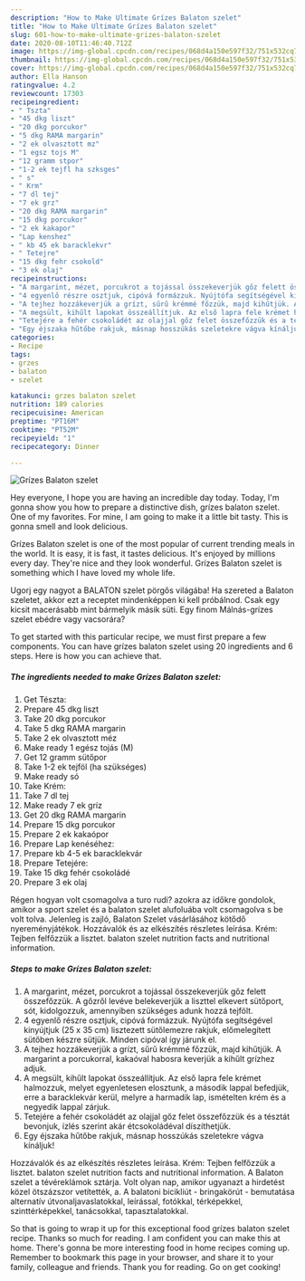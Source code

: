 ```yaml
---
description: "How to Make Ultimate Grízes Balaton szelet"
title: "How to Make Ultimate Grízes Balaton szelet"
slug: 601-how-to-make-ultimate-grizes-balaton-szelet
date: 2020-08-10T11:46:40.712Z
image: https://img-global.cpcdn.com/recipes/068d4a150e597f32/751x532cq70/grizes-balaton-szelet-recept-foto.jpg
thumbnail: https://img-global.cpcdn.com/recipes/068d4a150e597f32/751x532cq70/grizes-balaton-szelet-recept-foto.jpg
cover: https://img-global.cpcdn.com/recipes/068d4a150e597f32/751x532cq70/grizes-balaton-szelet-recept-foto.jpg
author: Ella Hanson
ratingvalue: 4.2
reviewcount: 17303
recipeingredient:
- " Tszta"
- "45 dkg liszt"
- "20 dkg porcukor"
- "5 dkg RAMA margarin"
- "2 ek olvasztott mz"
- "1 egsz tojs M"
- "12 gramm stpor"
- "1-2 ek tejfl ha szksges"
- " s"
- " Krm"
- "7 dl tej"
- "7 ek grz"
- "20 dkg RAMA margarin"
- "15 dkg porcukor"
- "2 ek kakapor"
- "Lap kenshez"
- " kb 45 ek baracklekvr"
- " Tetejre"
- "15 dkg fehr csokold"
- "3 ek olaj"
recipeinstructions:
- "A margarint, mézet, porcukrot a tojással összekeverjük gőz felett összefőzzük. A gőzről levéve belekeverjük a liszttel elkevert sütőport, sót, kidolgozzuk, amennyiben szükséges adunk hozzá tejfölt."
- "4 egyenlő részre osztjuk, cipóvá formázzuk. Nyújtófa segítségével kinyújtjuk (25 x 35 cm) lisztezett sütőlemezre rakjuk, előmelegített sütőben készre sütjük. Minden cipóval így járunk el."
- "A tejhez hozzákeverjük a grízt, sűrű krémmé főzzük, majd kihűtjük. A margarint a porcukorral, kakaóval habosra keverjük a kihűlt grízhez adjuk."
- "A megsült, kihűlt lapokat összeállítjuk. Az első lapra fele krémet halmozzuk, melyet egyenletesen elosztunk, a második lappal befedjük, erre a baracklekvár kerül, melyre a harmadik lap, ismételten krém és a negyedik lappal zárjuk."
- "Tetejére a fehér csokoládét az olajjal gőz felet összefőzzük és a tésztát bevonjuk, ízlés szerint akár étcsokoládéval díszíthetjük."
- "Egy éjszaka hűtőbe rakjuk, másnap hosszúkás szeletekre vágva kínáljuk!"
categories:
- Recipe
tags:
- grzes
- balaton
- szelet

katakunci: grzes balaton szelet 
nutrition: 189 calories
recipecuisine: American
preptime: "PT16M"
cooktime: "PT52M"
recipeyield: "1"
recipecategory: Dinner

---
```



![Grízes Balaton szelet](https://img-global.cpcdn.com/recipes/068d4a150e597f32/751x532cq70/grizes-balaton-szelet-recept-foto.jpg)

Hey everyone, I hope you are having an incredible day today. Today, I'm gonna show you how to prepare a distinctive dish, grízes balaton szelet. One of my favorites. For mine, I am going to make it a little bit tasty. This is gonna smell and look delicious.

Grízes Balaton szelet is one of the most popular of current trending meals in the world. It is easy, it is fast, it tastes delicious. It's enjoyed by millions every day. They're nice and they look wonderful. Grízes Balaton szelet is something which I have loved my whole life.

Ugorj egy nagyot a BALATON szelet pörgős világába! Ha szereted a Balaton szeletet, akkor ezt a receptet mindenképpen ki kell próbálnod. Csak egy kicsit macerásabb mint bármelyik másik süti. Egy finom Málnás-grízes szelet ebédre vagy vacsorára?


To get started with this particular recipe, we must first prepare a few components. You can have grízes balaton szelet using 20 ingredients and 6 steps. Here is how you can achieve that.

<!--inarticleads1-->

##### The ingredients needed to make Grízes Balaton szelet:

1. Get  Tészta:
1. Prepare 45 dkg liszt
1. Take 20 dkg porcukor
1. Take 5 dkg RAMA margarin
1. Take 2 ek olvasztott méz
1. Make ready 1 egész tojás (M)
1. Get 12 gramm sütőpor
1. Take 1-2 ek tejföl (ha szükséges)
1. Make ready  só
1. Take  Krém:
1. Take 7 dl tej
1. Make ready 7 ek gríz
1. Get 20 dkg RAMA margarin
1. Prepare 15 dkg porcukor
1. Prepare 2 ek kakaópor
1. Prepare Lap kenéséhez:
1. Prepare  kb 4-5 ek baracklekvár
1. Prepare  Tetejére:
1. Take 15 dkg fehér csokoládé
1. Prepare 3 ek olaj


Régen hogyan volt csomagolva a turo rudi? azokra az időkre gondolok, amikor a sport szelet és a balaton szelet alufoluába volt csomagolva s be volt tolva. Jelenleg is zajló, Balaton Szelet vásárlásához kötődő nyereményjátékok. Hozzávalók és az elkészítés részletes leírása. Krém: Tejben felfőzzük a lisztet. balaton szelet nutrition facts and nutritional information. 

<!--inarticleads2-->

##### Steps to make Grízes Balaton szelet:

1. A margarint, mézet, porcukrot a tojással összekeverjük gőz felett összefőzzük. A gőzről levéve belekeverjük a liszttel elkevert sütőport, sót, kidolgozzuk, amennyiben szükséges adunk hozzá tejfölt.
1. 4 egyenlő részre osztjuk, cipóvá formázzuk. Nyújtófa segítségével kinyújtjuk (25 x 35 cm) lisztezett sütőlemezre rakjuk, előmelegített sütőben készre sütjük. Minden cipóval így járunk el.
1. A tejhez hozzákeverjük a grízt, sűrű krémmé főzzük, majd kihűtjük. A margarint a porcukorral, kakaóval habosra keverjük a kihűlt grízhez adjuk.
1. A megsült, kihűlt lapokat összeállítjuk. Az első lapra fele krémet halmozzuk, melyet egyenletesen elosztunk, a második lappal befedjük, erre a baracklekvár kerül, melyre a harmadik lap, ismételten krém és a negyedik lappal zárjuk.
1. Tetejére a fehér csokoládét az olajjal gőz felet összefőzzük és a tésztát bevonjuk, ízlés szerint akár étcsokoládéval díszíthetjük.
1. Egy éjszaka hűtőbe rakjuk, másnap hosszúkás szeletekre vágva kínáljuk!


Hozzávalók és az elkészítés részletes leírása. Krém: Tejben felfőzzük a lisztet. balaton szelet nutrition facts and nutritional information. A Balaton szelet a tévéreklámok sztárja. Volt olyan nap, amikor ugyanazt a hirdetést közel ötszázszor vetítették, a. A balatoni bicikliút - bringakörút - bemutatása alternatív útvonaljavaslatokkal, leírással, fotókkal, térképekkel, szinttérképekkel, tanácsokkal, tapasztalatokkal. 

So that is going to wrap it up for this exceptional food grízes balaton szelet recipe. Thanks so much for reading. I am confident you can make this at home. There's gonna be more interesting food in home recipes coming up. Remember to bookmark this page in your browser, and share it to your family, colleague and friends. Thank you for reading. Go on get cooking!
